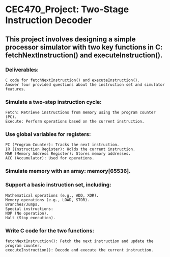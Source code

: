 # CEC470_Project: Two-Stage Instruction Decoder
## This project involves designing a simple processor simulator with two key functions in C: fetchNextInstruction() and executeInstruction().

### Deliverables:
    C code for fetchNextInstruction() and executeInstruction().
    Answer four provided questions about the instruction set and simulator features.


### Simulate a two-step instruction cycle: 
    Fetch: Retrieve instructions from memory using the program counter (PC).
    Execute: Perform operations based on the current instruction.

### Use global variables for registers:
    PC (Program Counter): Tracks the next instruction.
    IR (Instruction Register): Holds the current instruction.
    MAR (Memory Address Register): Stores memory addresses.
    ACC (Accumulator): Used for operations.

### Simulate memory with an array: memory[65536].

### Support a basic instruction set, including:
    Mathematical operations (e.g., ADD, XOR).
    Memory operations (e.g., LOAD, STOR).
    Branches/Jumps.
    Special instructions:
    NOP (No operation).
    Halt (Stop execution).

### Write C code for the two functions:
    fetchNextInstruction(): Fetch the next instruction and update the program counter.
    executeInstruction(): Decode and execute the current instruction.
